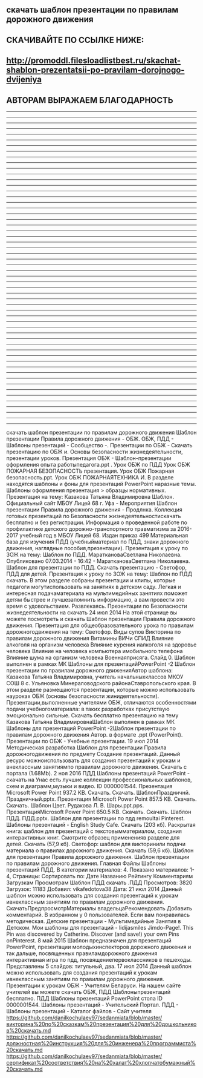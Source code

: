 скачать шаблон презентации по правилам дорожного движения
--------------------------------------------------
СКАЧИВАЙТЕ ПО ССЫЛКЕ НИЖЕ:
--------------------------------------------------
http://promoddl.filesloadlistbest.ru/skachat-shablon-prezentatsii-po-pravilam-dorojnogo-dvijeniya
--------------------------------------------------
АВТОРАМ ВЫРАЖАЕМ БЛАГОДАРНОСТЬ
--------------------------------------------------
--------------------------------------------------
--------------------------------------------------
--------------------------------------------------
--------------------------------------------------
--------------------------------------------------
--------------------------------------------------
--------------------------------------------------
--------------------------------------------------
--------------------------------------------------
--------------------------------------------------
--------------------------------------------------
--------------------------------------------------
--------------------------------------------------
--------------------------------------------------
--------------------------------------------------
--------------------------------------------------
--------------------------------------------------
--------------------------------------------------
--------------------------------------------------
--------------------------------------------------
--------------------------------------------------
--------------------------------------------------
--------------------------------------------------
--------------------------------------------------
--------------------------------------------------
--------------------------------------------------
--------------------------------------------------
--------------------------------------------------
--------------------------------------------------
--------------------------------------------------
--------------------------------------------------
--------------------------------------------------
--------------------------------------------------
--------------------------------------------------
--------------------------------------------------
--------------------------------------------------
--------------------------------------------------
--------------------------------------------------
--------------------------------------------------
--------------------------------------------------
--------------------------------------------------
--------------------------------------------------
--------------------------------------------------
--------------------------------------------------
--------------------------------------------------
--------------------------------------------------
--------------------------------------------------
--------------------------------------------------
--------------------------------------------------
--------------------------------------------------
--------------------------------------------------
--------------------------------------------------
--------------------------------------------------
--------------------------------------------------
--------------------------------------------------
--------------------------------------------------
скачать шаблон презентации по правилам дорожного движения Шаблон презентации Правила дорожного движения - ОБЖ. ОБЖ, ПДД - Шаблоны презентаций - Сообщество  -. Презентации по ОБЖ - Скачать презентацию по ОБЖ и. Основы безопасности жизнедеятельности, презентации уроков. Презентация ОБЖ - Шаблон-презентации оформления опыта работыпедагога.ppt . Урок ОБЖ по ПДД Урок ОБЖ ПОЖАРНАЯ БЕЗОПАСНОСТЬ презентация. Урок ОБЖ Пожарная безопасность.ppt. Урок ОБЖ ПОЖАРНАЯТЕХНИКА И. В разделе находятся шаблоны и фоны для презентаций PowerPoint наразные темы. Шаблоны оформления презентация >  образцы нормативных. Презентация на тему: Казакова Татьяна Владимировна Шаблон. Официальный сайт МБОУ Лицей 68 г. Уфа - Мероприятия
Шаблон презентации Правила дорожного движения - Продлнка. Коллекция готовых презентаций по Безопасности жизнедеятельностискачать бесплатно и без регистрации. Информация о проведенной работе по профилактике детского дорожно-транспортного травматизма за 2016-2017 учебный год в МБОУ Лицей 68. Издан приказ 499  Материальная база для изучения ПДД (учебныйматериал по ПДД, знаки дорожного движения, наглядные пособия,презентации). Презентация к уроку по ЗОЖ на тему: Шаблон по ПДД. МараткановаСветлана Николаевна. Опубликовано 07.03.2014 - 16:42 - МараткановаСветлана Николаевна. Шаблон для презентации по ПДД. Скачать презентацию - Светофор, ПДД для детей. Презентация к уроку по ЗОЖ на тему: Шаблон по ПДД  скачать. В этом разделе собраны презентации и клипы, которые педагоги могутиспользовать на занятиях в детском саду. Легкая и интересная подачаматериала на мультимедийных занятиях поможет детям быстрее и лучшезапомнить информацию, а вам провести это время с удовольствием. Развлекаясь. Презентации по Безопасности жизнедеятельности на скачать
24 июл 2014  На этой странице вы можете посмотреть и скачать Шаблон презентации Правила дорожного движения. Презентация для общеобразовательного урока по правилам дорожногодвижения на тему: Светофор. Виды супов  Викторина по правилам дорожного движения  Витамины  ВИЧи СПИД  Влияние алкоголя на организм человека  Влияние курения иалкоголя на здоровье человека  Влияние на человека компьютера имобильного телефона  Влияние шума на организм человека  Военнаяприсяга. Слайд 0. Шаблон выполнен в рамках МК Шаблоны для презентацийPowerPoint -2 Шаблон презентации по правилам дорожного движенияАвтор шаблона: Казакова Татьяна Владимировна, учитель начальныхклассов МКОУ СОШ  8 с. Ульяновка Минераловодского районаСтавропольского края. В этом разделе размещаются презентации, которые можно использовать науроках ОБЖ (основы безопасности жинидеятельности). Презентации,выполненные учителями ОБЖ, отличаются особенностями подачи учебногоматериала: в таких разработках присутствую эмоционально сильные. Скачать бесплатно презентацию на тему Казакова Татьяна ВладимировнаШаблон выполнен в рамках МК Шаблоны для презентаций PowerPoint -2Шаблон презентации по правилам дорожного движения Автор. в формате .ppt (PowerPoint). Презентации по ОБЖ - Учебные презентации. 19 июл 2014  Методическая разработка Шаблон для презентации Правила дорожногодвижения по предмету Создание презентаций.  Данный ресурс можноиспользовать для создания презентаций к урокам и внеклассным занятиямпо правилам дорожного движения.  Скачать с портала (1.68Mb).
2 ноя 2016  ПДД Шаблоны презентаций PowerPoint - скачать на  Унас есть лучшие коллекции профессиональных шаблонов, схем и диаграмм,музыки и видео. ID 0000001544. Презентация Microsoft Power Point 937.2 KB. Скачать. Скачать. ШаблонПраздничнй. Праздничный.pptx. Презентация Microsoft Power Point 857.5 KB. Скачать. Скачать. Шаблон Цвет. Рудакова Л. В. Шары.ppt.pps. ПрезентацияMicrosoft Power Point 650.5 KB. Скачать. Скачать. Шаблон ПДД. ПДД.pptx. Шаблон для презентации по пдд  remoultai  Pinterest. Шаблоны презентаций - English Study Cafe. Скачать (203 кб). Раскрытая книга: шаблон для презентаций с текстовымматериалом, создания интерактивных книг. Смотрите образец примененияв разделе для детей. Скачать (57,9 кб). Светофор: шаблон для викторинили подачи материала о правилах дорожного движения. Скачать (59,6 кб). Шаблон для презентации Правила дорожного движения. Шаблон презентации по правилам дорожного движения. Главная  Файлы  Шаблоны презентаций  ПДД. В категории материалов: 4. Показано материалов: 1-4, Страницы: Сортировать по: Дате  Названию Рейтингу  Комментариям  Загрузкам  Просмотрам  Шаблон ПДД скачать .ПДД  Просмотров: 3820  Загрузок: 11183  Добавил: vikafedotova38  Дата:
21 июл 2014  Данный шаблон можно использовать для создания презентаций к урокам ивнеклассным занятиям по правилам дорожного движения. СкачатьПредпросмотрМатериалы владельцаРекомендовать Добавить комментарий. В избранном у 0 пользователей. Если вам понравилась методическая. Детские презентации - Мультимедийные Занятия в Детском. Мои шаблоны для презентаций - lidijasmiles Jimdo-Page!. This Pin was discovered by Catherine. Discover (and save!) your own Pins onPinterest. 8 май 2015  Шаблон предназначен для презентаций PowerPoint, презентации молодыхинспекторов дорожного движения и так дальше, посвященных правиламдорожного движения интерактивная игра по пдд, посвящениепервоклассников в пешеходы. Представлены 5 слайдов: титульный, два. 17 июл 2014  Данный шаблон можно использовать для создания презентаций к урокам ивнеклассным занятиям по правилам дорожного движения. Презентации к урокам ОБЖ - Учителям Беларуси. На нашем сайте учителей вы можете скачать ОБЖ, ПДД Шаблоныпрезентаций бесплатно.
ПДД Шаблоны презентаций PowerPoint  стола ID 0000001544. Шаблоны презентаций - Учительский Портал. ПДД - Шаблоны презентаций - Каталог файлов - Сайт учителя
https://github.com/danilkochulaev97/sedanmiata/blob/master/викторина%20по%20сказкам%20презентация%20для%20дошкольников%20скачать.md
https://github.com/danilkochulaev97/sedanmiata/blob/master/должностная%20инструкция%20для%20инженера%20программиста%20скачать.md
https://github.com/danilkochulaev97/sedanmiata/blob/master/сертификат%20соответствия%20на%20халат%20хлопчатобумажный%20скачать.md